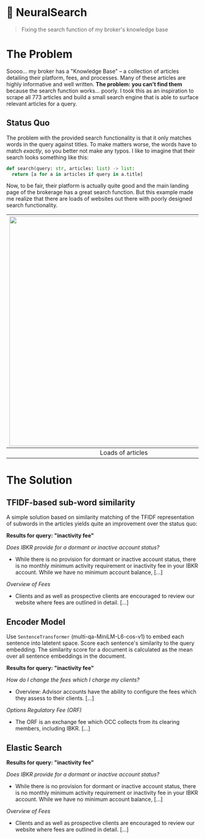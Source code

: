 # 🧠 NeuralSearch
> Fixing the search function of my broker's knowledge base

# The Problem
Soooo... my broker has a "Knowledge Base" – a collection of articles detailing their platform, fees, and processes. Many of these articles are highly informative and well written. **The problem: you can't find them** because the search function works... poorly. I took this as an inspiration to scrape all 773 articles and build a small search engine that is able to surface relevant articles for a query.

## Status Quo
The problem with the provided search functionality is that it only matches words in the query against titles. To make matters worse, the words have to match *exactly*, so you better not make any typos. I like to imagine that their search looks something like this:

```python
def search(query: str, articles: list) -> list:
  return [a for a in articles if query in a.title]
```

Now, to be fair, their platform is actually quite good and the main landing page of the brokerage has a great search function. But this example made me realize that there are loads of websites out there with poorly designed search functionality.

| <img width=600 src="https://user-images.githubusercontent.com/58488209/159924491-ad7c0f54-82a3-4230-87af-1842c439bacf.png">| <img width=600 src="https://user-images.githubusercontent.com/58488209/159925114-8c631a50-4930-472a-9bd8-3f3f3885e441.png"> |
|:---:|:---:|
|Loads of articles|The search results for "inactivity fee"|

# The Solution
## TFIDF-based sub-word similarity
A simple solution based on similarity matching of the TFIDF representation of subwords in the articles yields quite an improvement over the status quo:

**Results for query: "inactivity fee"**

*Does IBKR provide for a dormant or inactive account status?*  
- While there is no provision for dormant or inactive account status, there is no monthly minimum activity requirement or inactivity fee in your IBKR account. While we have no minimum account balance, [...]

*Overview of Fees*  
- Clients and as well as prospective clients are encouraged to review our website where fees are outlined in detail. [...]

## Encoder Model
Use `SentenceTransformer` (multi-qa-MiniLM-L6-cos-v1) to embed each sentence into latetent space. Score each sentence's similarity to the query embedding. The similarity score for a document is calculated as the mean over all sentence embeddings in the document.

**Results for query: "inactivity fee"**

*How do I change the fees which I charge my clients?*  
-  Overview: Advisor accounts have the ability to configure the fees which they assess to their clients. [...]

*Options Regulatory Fee (ORF)*
- The ORF is an exchange fee which OCC collects from its clearing members, including IBKR. [...]

## Elastic Search

**Results for query: "inactivity fee"**

*Does IBKR provide for a dormant or inactive account status?*  
- While there is no provision for dormant or inactive account status, there is no monthly minimum activity requirement or inactivity fee in your IBKR account. While we have no minimum account balance, [...]

*Overview of Fees*  
- Clients and as well as prospective clients are encouraged to review our website where fees are outlined in detail. [...]
